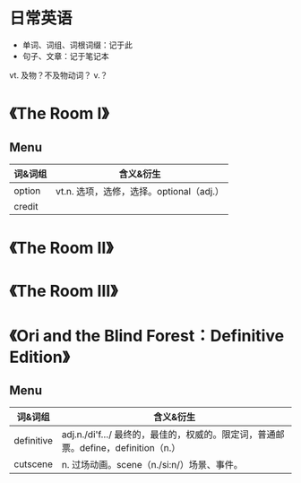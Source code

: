 
# 日常英语

- 单词、词组、词根词缀：记于此
- 句子、文章：记于笔记本

vt. 及物？不及物动词？
v.？


# 《The Room Ⅰ》
## Menu
词&词组|含义&衍生
-------|-------
option |vt.n. 选项，选修，选择。optional（adj.）
credit |

# 《The Room Ⅱ》

# 《The Room Ⅲ》


# 《Ori and the Blind Forest：Definitive Edition》
## Menu
词&词组    |含义&衍生
-----------|-------
definitive |adj.n./di'f…/ 最终的，最佳的，权威的。限定词，普通邮票。define，definition（n.）
cutscene   |n. 过场动画。scene（n./si:n/）场景、事件。


